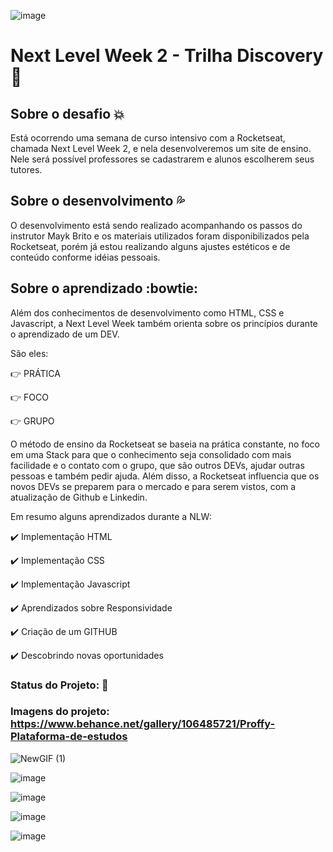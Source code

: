 ![image](https://user-images.githubusercontent.com/66280875/89350219-ffdeb000-d685-11ea-8236-6f7ed3b1ca77.png)

# Next Level Week 2 - Trilha Discovery :rocket:

## Sobre o desafio :boom:
  Está ocorrendo uma semana de curso intensivo com a Rocketseat, chamada Next Level Week 2, e nela desenvolveremos um site de ensino.
  Nele será possível professores se cadastrarem e alunos escolherem seus tutores.
 
## Sobre o desenvolvimento :sweat_drops:
  O desenvolvimento está sendo realizado acompanhando os passos do instrutor Mayk Brito e os materiais utilizados foram disponibilizados pela Rocketseat, porém já estou realizando alguns ajustes estéticos e de conteúdo conforme idéias pessoais.
    
## Sobre o aprendizado :bowtie:
  Além dos conhecimentos de desenvolvimento como HTML, CSS e Javascript, a Next Level Week também orienta sobre os princípios durante o aprendizado de um DEV. 
  
  São eles:
  
 :point_right: PRÁTICA
 
 :point_right: FOCO
 
 :point_right: GRUPO
 
 O método de ensino da Rocketseat se baseia na prática constante, no foco em uma Stack para que o conhecimento seja consolidado com mais facilidade e o contato com o grupo, que são outros DEVs, ajudar outras pessoas e também pedir ajuda. Além disso, a Rocketseat influencia que os novos DEVs se preparem para o mercado e para serem vistos, com a atualização de Github e Linkedin.

Em resumo alguns aprendizados durante a NLW:
  
:heavy_check_mark: Implementação HTML

:heavy_check_mark: Implementação CSS

:heavy_check_mark: Implementação Javascript

:heavy_check_mark: Aprendizados sobre Responsividade

:heavy_check_mark: Criação de um GITHUB

:heavy_check_mark: Descobrindo novas oportunidades

 
### Status do Projeto: :construction: 

### Imagens do projeto: https://www.behance.net/gallery/106485721/Proffy-Plataforma-de-estudos


![NewGIF (1)](https://user-images.githubusercontent.com/66280875/89350549-a034d480-d686-11ea-964b-866ae66573df.gif)

![image](https://user-images.githubusercontent.com/66280875/89349420-88f4e780-d684-11ea-8449-f8f22a6a8ea1.png)

![image](https://user-images.githubusercontent.com/66280875/89349480-9c07b780-d684-11ea-8c3a-5f21f3d6e074.png)

![image](https://user-images.githubusercontent.com/66280875/89349517-ad50c400-d684-11ea-8d59-84bdf37212fb.png)

![image](https://user-images.githubusercontent.com/66280875/89349577-c3f71b00-d684-11ea-8d32-f5b4535c7621.png)

